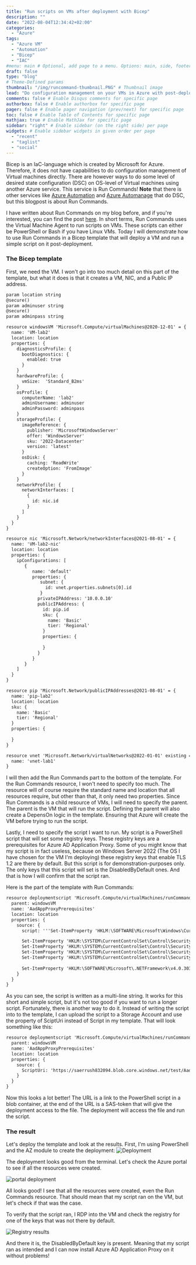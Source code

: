 ```yaml
---
title: "Run scripts on VMs after deployment with Bicep"
description: ""
date: "2022-08-04T12:34:42+02:00"
categories:
  - "Azure"
tags:
  - "Azure VM"
  - "Automation"
  - "Bicep"
  - "IAC"
#menu: main # Optional, add page to a menu. Options: main, side, footer
draft: false
type: "blog"
# Theme-Defined params
thumbnail: "/img/runcommand-thumbnail.PNG" # Thumbnail image
lead: "Do configuration management on your VMs in Azure with post-deployment scripts using Run Commands and Bicep." # Lead text
comments: false # Enable Disqus comments for specific page
authorbox: false # Enable authorbox for specific page
pager: false # Enable pager navigation (prev/next) for specific page
toc: false # Enable Table of Contents for specific page
mathjax: true # Enable MathJax for specific page
sidebar: "right" # Enable sidebar (on the right side) per page
widgets: # Enable sidebar widgets in given order per page
  - "recent"
  - "taglist"
  - "social"
---
```


Bicep is an IaC-language which is created by Microsoft for Azure. Therefore, it does not have capabilities to do configuration management of Virtual machines directly. There are however ways to do some level of desired state configuration (DSC) on OS-level of Virtual machines using another Azure service. This service is Run Commands! **Note** that there is other services like [Azure Automation](https://docs.microsoft.com/nb-no/azure/automation/automation-dsc-overview) and [Azure Automanage](https://docs.microsoft.com/nb-no/azure/automanage/automanage-virtual-machines#participating-services) that do DSC, but this blogpost is about Run Commands.

I have written about Run Commands on my blog before, and if you're interested, you can find the post [here](https://www.errush.org/blogposts/run-command/).
In short terms, Run Commands uses the Virtual Machine Agent to run scripts on VMs. These scripts can either be PowerShell or Bash if you have Linux VMs. Today I will demonstrate how to use Run Commands in a Bicep template that will deploy a VM and run a simple script on it post-deployment.

### The Bicep template

First, we need the VM. I won't go into too much detail on this part of the template, but what it does is that it creates a VM, NIC, and a Public IP address.

```xml
param location string
@secure()
param adminuser string
@secure()
param adminpass string

resource windowsVM 'Microsoft.Compute/virtualMachines@2020-12-01' = {
  name: 'VM-lab2'
  location: location
  properties: {
    diagnosticsProfile: {
      bootDiagnostics: {
        enabled: true
      }
    }
    hardwareProfile: {
      vmSize:  'Standard_B2ms'
    }
    osProfile: {
      computerName: 'lab2'
      adminUsername: adminuser
      adminPassword: adminpass
    }
    storageProfile: {
      imageReference: {
        publisher: 'MicrosoftWindowsServer'
        offer: 'WindowsServer'
        sku: '2022-Datacenter'
        version: 'latest'
      }
      osDisk: {
        caching: 'ReadWrite'
        createOption: 'FromImage'
      }
    }
    networkProfile: {
      networkInterfaces: [
        {
          id: nic.id
        }
      ]
    }
  }
}

resource nic 'Microsoft.Network/networkInterfaces@2021-08-01' = {
  name: 'VM-lab2-nic'
  location: location
  properties: {
    ipConfigurations: [
       {
          name: 'default'
          properties: {
             subnet: {
               id: vnet.properties.subnets[0].id
             }
            privateIPAddress: '10.0.0.10'
            publicIPAddress: {
              id: pip.id
              sku: {
                name: 'Basic'
                tier: 'Regional'
              }
              properties: {
                
              }
            }
          }
       }
    ]
  }
}

resource pip 'Microsoft.Network/publicIPAddresses@2021-08-01' = {
  name: 'pip-lab2'
  location: location
  sku: {
    name: 'Basic'
    tier: 'Regional'
  }
  properties: {
  
  }
}

resource vnet 'Microsoft.Network/virtualNetworks@2022-01-01' existing = {
  name: 'vnet-lab1'
}

```

I will then add the Run Commands part to the bottom of the template. For the Run Commands resource, I won't need to specify too much. The resource will of course require the standard name and location that all resources require, but other than that, it only need two properties. Since Run Commands is a child resource of VMs, I will need to specify the parent. The parent is the VM that will run the script. Defining the parent will also create a DepensOn logic in the template. Ensuring that Azure will create the VM before trying to run the script. 

Lastly, I need to specify the script I want to run. My script is a PowerShell script that will set some registry keys. These registry keys are a prerequisites for Azure AD Application Proxy. Some of you might know that my script is in fact useless, because on Windows Server 2022 (The OS I have chosen for the VM I'm deploying) these registry keys that enable TLS 1.2 are there by default. But this script is for demonstration-purposes only. The only keys that this script will set is the DisabledByDefault ones. And that is how I will confirm that the script ran.

Here is the part of the template with Run Commands:

```xml
resource deploymentscript 'Microsoft.Compute/virtualMachines/runCommands@2022-03-01' = {
  parent: windowsVM
  name: 'AadAppProxyPrerequisites'
  location: location
  properties: {
    source: {
      script: '''Set-ItemProperty 'HKLM:\SOFTWARE\Microsoft\Windows\CurrentVersion\Internet Settings\WinHttp\' -Name EnableDefaultHTTP2 -Value 0

      Set-ItemProperty 'HKLM:\SYSTEM\CurrentControlSet\Control\SecurityProviders\SCHANNEL\Protocols\TLS 1.2\Client\' -Name DisabledByDefault -Value 0
      Set-ItemProperty 'HKLM:\SYSTEM\CurrentControlSet\Control\SecurityProviders\SCHANNEL\Protocols\TLS 1.2\Client\' -Name Enabled -Value 1
      Set-ItemProperty 'HKLM:\SYSTEM\CurrentControlSet\Control\SecurityProviders\SCHANNEL\Protocols\TLS 1.2\Server\' -Name DisabledByDefault -Value 0
      Set-ItemProperty 'HKLM:\SYSTEM\CurrentControlSet\Control\SecurityProviders\SCHANNEL\Protocols\TLS 1.2\Server\' -Name Enabled -Value 1
      
      Set-ItemProperty 'HKLM:\SOFTWARE\Microsoft\.NETFramework\v4.0.30319\' -Name SchUseStrongCrypto -Value 1'''
    }
  }
}

```

As you can see, the script is written as a multi-line string. It works for this short and simple script, but it's not too good if you want to run a longer script. Fortunately, there is another way to do it.
Instead of writing the script into to the template, I can upload the script to a Storage Account and use the property of SciptUri instead of Script in my template.
That will look something like this:

```xml
resource deploymentscript 'Microsoft.Compute/virtualMachines/runCommands@2022-03-01' = {
  parent: windowsVM
  name: 'AadAppProxyPrerequisites'
  location: location
  properties: {
    source: {
      ScriptUri: 'https://saerrush832094.blob.core.windows.net/test/AadAppProxyPrerequisites.ps1?sp=r&st=2022-08-04T11:19:33Z&se=2022-08-04T11:19:33Z&spr=https&sv=2021-06-08&sr=b&sig=aDnDOkH78ZI%2FIvZQE4lt0%2FEgQLmTP%2Fq%2BvS'
    }
  }
}

```

Now this looks a lot better! The URL is a link to the PowerShell script in a blob container, at the end of the URL is a SAS-token that will give the deployment access to the file. The deployment will access the file and run the script.

### The result

Let's deploy the template and look at the results.
First, I'm using PowerShell and the AZ module to create the deployment:
![Deployment](/img/deploymentruncommand.PNG)

The deployment looks good from the terminal. Let's check the Azure portal to see if all the resources were created.

![portal deployment](/img/runcommand-deployment.PNG)

All looks good! I see that all the resources were created, even the Run Commands resource. That should mean that my script ran on the VM, but let's check if that was the case.

To verify that the script ran, I RDP into the VM and check the registry for one of the keys that was not there by default. 

![Registry results](/img/registryresults.PNG)

And there it is, the DisabledByDefault key is present. Meaning that my script ran as intended and I can now install Azure AD Application Proxy on it without problems!
